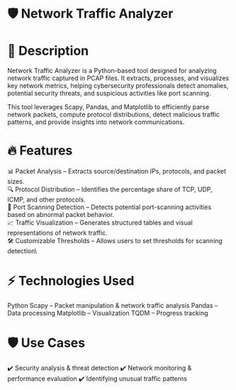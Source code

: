# 🛡️ Network Traffic Analyzer
# 📌 Description
Network Traffic Analyzer is a Python-based tool designed for analyzing network traffic captured in PCAP files. It extracts, processes, and visualizes key network metrics, helping cybersecurity professionals detect anomalies, potential security threats, and suspicious activities like port scanning.

This tool leverages Scapy, Pandas, and Matplotlib to efficiently parse network packets, compute protocol distributions, detect malicious traffic patterns, and provide insights into network communications.

# 🔥 Features
📊 Packet Analysis – Extracts source/destination IPs, protocols, and packet sizes.\
🔍 Protocol Distribution – Identifies the percentage share of TCP, UDP, ICMP, and other protocols.\
🚨 Port Scanning Detection – Detects potential port-scanning activities based on abnormal packet behavior.\
📈 Traffic Visualization – Generates structured tables and visual representations of network traffic.\
🛠 Customizable Thresholds – Allows users to set thresholds for scanning detection\

# ⚡ Technologies Used
Python
Scapy – Packet manipulation & network traffic analysis
Pandas – Data processing
Matplotlib – Visualization
TQDM – Progress tracking

# 🛡️ Use Cases
✔️ Security analysis & threat detection
✔️ Network monitoring & performance evaluation
✔️ Identifying unusual traffic patterns
